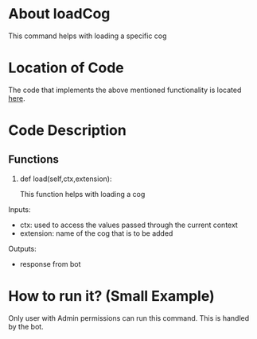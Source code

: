 # About loadCog
This command helps with loading a specific cog

# Location of Code
The code that implements the above mentioned functionality is located [here](../../cogs/cogMaintenance.py).


# Code Description
## Functions

1. def load(self,ctx,extension):
   
   This function helps with loading a cog

Inputs:
- ctx: used to access the values passed through the current context
- extension: name of the cog that is to be added

Outputs:
- response from bot

# How to run it? (Small Example)
Only user with Admin permissions can run this command.
This is handled by the bot.
